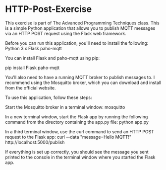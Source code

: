 # HTTP-Post-Exercise
This exercise is part of The Advanced Programming Techniques class. 
This is a simple Python application that allows you to publish MQTT messages via an HTTP POST request using the Flask web framework.

Before you can run this application, you'll need to install the following:
Python 3.x
Flask
paho-mqtt

You can install Flask and paho-mqtt using pip:

pip install Flask paho-mqtt

You'll also need to have a running MQTT broker to publish messages to. I recommend using the Mosquitto broker, which you can download and install from the official website.

To use this application, follow these steps:

Start the Mosquitto broker in a terminal window:
mosquitto

In a new terminal window, start the Flask app by running the following command from the directory containing the app.py file:
python app.py

In a third terminal window, use the curl command to send an HTTP POST request to the Flask app:
curl --data "message=Hello MQTT!" http://localhost:5000/publish


If everything is set up correctly, you should see the message you sent printed to the console in the terminal window where you started the Flask app.
